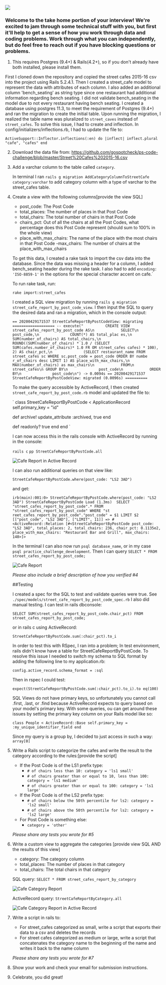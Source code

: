 ![](https://assets-global.website-files.com/5b69e8315733f2850ec22669/5b749a4663ff82be270ff1f5_GSC%20Lockup%20(Orange%20%3A%20Black).svg)

### Welcome to the take home portion of your interview! We're excited to jam through some technical stuff with you, but first it'll help to get a sense of how you work through data and coding problems. Work through what you can independently, but do feel free to reach out if you have blocking questions or problems.

1) This requires Postgres (9.4+) & Rails(4.2+), so if you don't already have both installed, please install them.

First I cloned down the repository and copied the street cafes 2015-16 csv into the project using Rails 5.2.4.1. Then I created a street_cafe model to represent the data with attributes of each column. I also added an additional column 'bench_seating' as string type since one restaurant had additional information regarding bench seating. I did not validate bench_seating in the model due to not every restaurant having bench seating. I created a database using postgres 11.3, to meet the requirement of Postgres (9.4+) and ran the migration to create the initial table. Upon running the migration, I realized the table name was pluralized to `street_caves` instead of `street_cafes`. To solve this issue, I had to create and inflection. In config/initializers/inflections.rb, I had to update the file to:

  `ActiveSupport::Inflector.inflections(:en) do |inflect|
    inflect.plural "cafe", "cafes"
  end`

2) Download the data file from: https://github.com/gospotcheck/ps-code-challenge/blob/master/Street%20Cafes%202015-16.csv

3) Add a varchar column to the table called `category`.

    In terminal I ran `rails g migration AddCategoryColumnToStreetCafe category:varchar` to add category column with a type of varchar to the street_cafes table.

4) Create a view with the following columns[provide the view SQL]
    - post_code: The Post Code
    - total_places: The number of places in that Post Code
    - total_chairs: The total number of chairs in that Post Code
    - chairs_pct: Out of all the chairs at all the Post Codes, what percentage does this Post Code represent (should sum to 100% in the whole view)
    - place_with_max_chairs: The name of the place with the most chairs in that Post Code
    -max_chairs: The number of chairs at the place_with_max_chairs


    To get this data, I created a rake task to import the csv data into the database. Since the data was missing a header for a column, I added bench_seating header during the rake task. I also had to add `encoding: 'ISO-8859-1'` in the options for the special character accent on cafe.`

    To run rake task, run:

    `rake import:street_cafes`

    I created a SQL view migration by running `rails g migration street_cafe_report_by_post_code_view`. I then input the SQL to query the desired data and ran a migration, which in the console output:

    `
    == 20200429171537 StreetCafeReportByPostCodeView: migrating ===================
    -- execute("          CREATE VIEW street_cafes_report_by_post_code AS\n            SELECT\n              post_code,\n              COUNT(*) AS total_plac
    es,\n              SUM(number_of_chairs) AS total_chairs,\n              ROUND((SUM(number_of_chairs) * 1.0 / (SELECT SUM(cafes.number_of_chairs)* 1.0 FR
    OM street_cafes cafes) * 100), 2) AS chair_pct,\n              (SELECT restaurant_name FROM street_cafes sc WHERE sc.post_code = post_code ORDER BY numbe
    r_of_chairs desc LIMIT 1) AS place_with_max_chairs,\n              MAX(number_of_chairs) as max_chairs\n            FROM\n              street_cafes\n
             GROUP BY\n              post_code\n            ORDER BY\n              post_code\n")
       -> 0.0094s
    == 20200429171537 StreetCafeReportByPostCodeView: migrated (0.0096s) ==========
    `

    To make the query accessible by ActiveRecord, I then created `street_cafe_report_by_post_code.rb` model and updated the file to:

    `
    class StreetCafeReportByPostCode < ApplicationRecord
      self.primary_key = "id"

      def archive!
        update_attribute :archived, true
      end

      def readonly?
        true
      end
    end
    `

    I can now access this in the rails console with ActiveRecord by running in the console:

    `rails c`
    `pp StreetCafeReportByPostCode.all`

    ![Cafe Report in Active Record](./public/images/active_record_street_cafe_by_post_code.png)


    I can also run additional queries on that view like:

    `StreetCafeReportByPostCode.where(post_code: "LS2 3AD")`

    and get:

    `irb(main):001:0> StreetCafeReportByPostCode.where(post_code: "LS2 3AD")
    StreetCafeReportByPostCode Load (1.3ms)  SELECT  "street_cafes_report_by_post_code".* FROM "street_cafes_report_by_post_code" WHERE "st
    reet_cafes_report_by_post_code"."post_code" = $1 LIMIT $2  [["post_code", "LS2 3AD"], ["LIMIT", 11]]
    => #<ActiveRecord::Relation [#<StreetCafeReportByPostCode post_code: "LS2 3AD", total_places: 2, total_chairs: 236, chair_pct: 0.1135e2,
    place_with_max_chairs: "Restaurant Bar and Grill", max_chairs: 140>]>
    `

    In the terminal I can also now run `psql database_name`, or in my case `psql practice_challenge_development`. Then I can query
    `SELECT * FROM street_cafes_report_by_post_code;`

    ![Cafe Report](./public/images/street_cafe_report_by_post_code_view.png)

    *Please also include a brief description of how you verified #4*

    ##Testing

    I created a spec for the SQL to test and validate queries were true. See `./spec/models/street_cafe_report_by_post_code_spec.rb`
    I also did manual testing. I can test in rails dbconsole:

    `SELECT SUM(street_cafes_report_by_post_code.chair_pct) FROM street_cafes_report_by_post_code;`

    or in rails c using ActiveRecord:

    `StreetCafeReportByPostCode.sum(:chair_pct).to_i`


    In order to test this with RSpec, I ran into a problem; In test environment, rails didn't know have a table for StreetCafeReportByPostCode. To resolve this issue I needed to switch my schema to SQL format by adding the following line to my application.rb:

    `config.active_record.schema_format = :sql`

    Then in rspec I could test:

    `expect(StreetCafeReportByPostCode.sum(:chair_pct).to_i).to eq(100)`

    SQL Views do not have primary keys, so unfortunately you cannot call .first, .last, or .find because ActiveRecord expects to query based on your model's primary key. With some queries, ou can get around these issues by setting the primary key column on your Rails model like so:

    `class People < ActiveRecord::Base
      self.primary_key = :my_unique_identifier_field
    end`

    Since my query is a group by, I decided to just access in such a way: `array[0]`




5) Write a Rails script to categorize the cafes and write the result to the category according to the rules:[provide the script]
    - If the Post Code is of the LS1 prefix type:
        - `# of chairs less than 10: category = 'ls1 small'`
        - `# of chairs greater than or equal to 10, less than 100: category = 'ls1 medium'`
        - `# of chairs greater than or equal to 100: category = 'ls1 large' `
    - If the Post Code is of the LS2 prefix type:
        - `# of chairs below the 50th percentile for ls2: category = 'ls2 small'`
        - `# of chairs above the 50th percentile for ls2: category = 'ls2 large'`
    - For Post Code is something else:
        - `category = 'other'`

    *Please share any tests you wrote for #5*

6) Write a custom view to aggregate the categories [provide view SQL AND the results of this view]
    - category: The category column
    - total_places: The number of places in that category
    - total_chairs: The total chairs in that category

    SQL query: `SELECT * FROM street_cafes_report_by_category`

    ![Cafe Category Report](./public/images/street_cafe_report_by_category.png)

    ActiveRecord query: `StreetCafeReportByCategory.all`

    ![Cafe Category Report in Active Record](./public/images/active_record_street_cafe_by_category.png)

7) Write a script in rails to:
    - For street_cafes categorized as small, write a script that exports their data to a csv and deletes the records
    - For street cafes categorized as medium or large, write a script that concatenates the category name to the beginning of the name and writes it back to the name column

    *Please share any tests you wrote for #7*

8) Show your work and check your email for submission instructions.

9) Celebrate, you did great!
